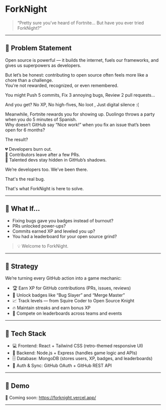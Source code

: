 # ForkNight



> “Pretty sure you’ve heard of Fortnite…  But have you ever tried ForkNight?”

---

## 🚨 Problem Statement

Open source is powerful — it builds the internet, fuels our frameworks, and gives us superpowers as developers.

But let’s be honest: contributing to open source often feels more like a chore than a challenge.  
You're not rewarded, recognized, or even remembered.

You might Push 5 commits, Fix 3 annoying bugs, Review 2 pull requests...  

And you get? 
No XP, No high-fives, No loot , Just digital silence :(

Meanwhile, Fortnite rewards you for showing up. Duolingo throws a party when you do 5 minutes of Spanish.  
Why doesn’t GitHub say “Nice work!” when you fix an issue that’s been open for 6 months?

The result?

💔 Developers burn out.  
🚪 Contributors leave after a few PRs.  
🧠 Talented devs stay hidden in GitHub’s shadows.

We’re developers too. We’ve been there.

That's the real bug.

That's what ForkNight is here to solve.


---

## 👾 What If...

- Fixing bugs gave you badges instead of burnout?  
- PRs unlocked power-ups?  
- Commits earned XP and leveled you up?  
- You had a leaderboard for your open source grind?

> 💡 Welcome to ForkNight.

---

## 🧠 Strategy

We’re turning every GitHub action into a game mechanic:

- 🏆 Earn XP for GitHub contributions (PRs, issues, reviews)  
- 🧩 Unlock badges like “Bug Slayer” and “Merge Master”  
- 📈 Track levels — from Squire Coder to Open Source Knight  
- 🔥 Maintain streaks and earn bonus XP  
- 🥇 Compete on leaderboards across teams and events  

---

## 🧰 Tech Stack

- 💻 Frontend: React + Tailwind CSS (retro-themed responsive UI)  
- 🧠 Backend: Node.js + Express (handles game logic and APIs)  
- 🗄️ Database: MongoDB (stores users, XP, badges, and leaderboards)  
- 🔐 Auth & Sync: GitHub OAuth + GitHub REST API  

---

## 🚀 Demo

🧪 Coming soon: https://forknight.vercel.app/

---

<!-- ## 📸 Screenshots

<!-- Add screenshots or screen recordings here once available -->
<!-- Example:
![Dashboard](screenshots/dashboard.png)
-->

<!-- --- --> 





